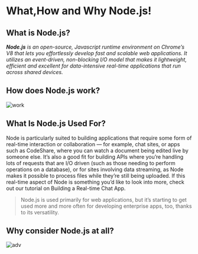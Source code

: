 # What,How and Why Node.js! 

## What is Node.js?
_**Node.js** is an open-source, Javascript runtime environment on Chrome’s V8 that lets you effortlessly develop fast and scalable web applications. It utilizes an event-driven, non-blocking I/O model that makes it lightweight, efficient and excellent for data-intensive real-time applications that run across shared devices._


## How does Node.js work?
![work](https://www.simform.com/wp-content/uploads/2020/04/node.js-architecture.png)

## What Is Node.js Used For?

Node is particularly suited to building applications that require some form of real-time interaction or collaboration — for example, chat sites, or apps such as CodeShare, where you can watch a document being edited live by someone else. It’s also a good fit for building APIs where you’re handling lots of requests that are I/O driven (such as those needing to perform operations on a database), or for sites involving data streaming, as Node makes it possible to process files while they’re still being uploaded. If this real-time aspect of Node is something you’d like to look into more, check out our tutorial on Building a Real-time Chat App.


> Node.js is used primarily for web applications, but it’s starting to get used more and more often for developing enterprise apps, too, thanks to its versatility.

## Why consider Node.js at all?

![adv](https://www.simform.com/wp-content/uploads/2020/04/advantages-of-node.js.png)


